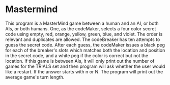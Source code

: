 # Mastermind
This program is a MasterMind game between a human and an AI, or both AIs, or both humans. One, as the codeMaker, selects a four color secret code using empty, red, orange, yellow, green, blue, and violet. The order is relevant and duplicates are allowed. The codeBreaker has ten attempts to guess the secret code. After each guess, the codeMaker issues a black  peg for each of the breaker's slots which matches both the location and position in the secret code, and a white peg if the color is correct but not the location. If this game is between AIs, it will only print out the number of games for the TRIALS set and then program  will ask whether the user would like a restart. If the answer starts with n or N. The program will print out the average game's turn length.
